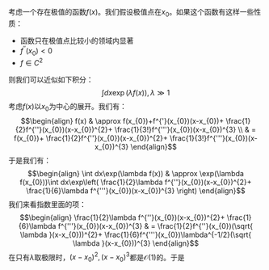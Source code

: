 
考虑一个存在极值的函数$f(x)$。我们假设极值点在$x_{0}$。如果这个函数有这样一些性质：
- 函数只在极值点比较小的领域内显著
- $f^{''}(x_{0})<0$
- $f\in C^{2}$

则我们可以近似如下积分：
$$\int dx\exp(\lambda f(x)),\lambda\gg 1$$
考虑$f(x)$以$x_{0}$为中心的展开。我们有：
$$\begin{align}
f(x)  & \approx f(x_{0})+f^{'}(x_{0})(x-x_{0})+ \frac{1}{2}f^{''}(x_{0})(x-x_{0})^{2}+ \frac{1}{3!}f^{'''}(x_{0})(x-x_{0})^{3} \\
 & = f(x_{0})+ \frac{1}{2}f^{''}(x_{0})(x-x_{0})^{2}+ \frac{1}{3!}f^{'''}(x_{0})(x-x_{0})^{3}
\end{align}$$
于是我们有：
$$\begin{align}
\int dx\exp(\lambda f(x))  &  \approx \exp(\lambda f(x_{0}))\int dx\exp\left(  \frac{1}{2}\lambda f^{''}(x_{0})(x-x_{0})^{2}+ \frac{1}{6}\lambda f^{'''}(x_{0})(x-x_{0})^{3} \right)
\end{align}$$
我们来看指数里面的项：
$$\begin{align}
\frac{1}{2}\lambda f^{''}(x_{0})(x-x_{0})^{2}+ \frac{1}{6}\lambda f^{'''}(x_{0})(x-x_{0})^{3} & = \frac{1}{2}f^{''}(x_{0})(\sqrt{ \lambda }(x-x_{0}))^{2}+ \frac{1}{6}f^{'''}(x_{0})\lambda^{-1/2}(\sqrt{ \lambda }(x-x_{0}))^{3}
\end{align}$$
在只有$\lambda$取极限时，$(x-x_{0})^{2},(x-x_{0})^{3}$都是$\mathcal{O}(1)$的。于是
